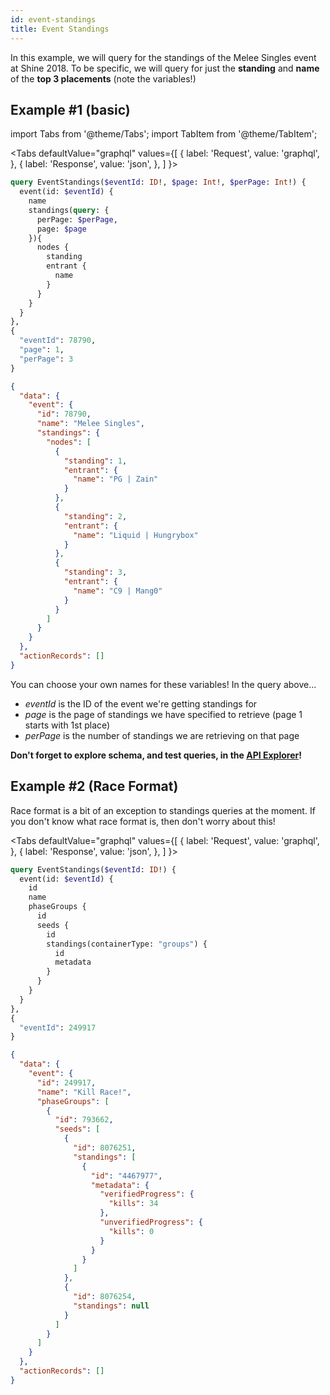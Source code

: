 ```yaml
---
id: event-standings
title: Event Standings
---
```


In this example, we will query for the standings of the Melee Singles event at Shine 2018.
To be specific, we will query for just the **standing**
and **name** of the **top 3 placements** (note the variables!)

## Example #1 (basic)

import Tabs from '@theme/Tabs';
import TabItem from '@theme/TabItem';

<Tabs
defaultValue="graphql"
values={[
{ label: 'Request', value: 'graphql', },
{ label: 'Response', value: 'json', },
]
}>
<TabItem value="graphql">

```graphql
query EventStandings($eventId: ID!, $page: Int!, $perPage: Int!) {
  event(id: $eventId) {
    name
    standings(query: {
      perPage: $perPage,
      page: $page
    }){
      nodes {
        standing
        entrant {
          name
        }
      }
    }
  }
},
{
  "eventId": 78790,
  "page": 1,
  "perPage": 3
}
```

</TabItem>

<TabItem value="json">

```json
{
  "data": {
    "event": {
      "id": 78790,
      "name": "Melee Singles",
      "standings": {
        "nodes": [
          {
            "standing": 1,
            "entrant": {
              "name": "PG | Zain"
            }
          },
          {
            "standing": 2,
            "entrant": {
              "name": "Liquid | Hungrybox"
            }
          },
          {
            "standing": 3,
            "entrant": {
              "name": "C9 | Mang0"
            }
          }
        ]
      }
    }
  },
  "actionRecords": []
}
```

</TabItem>
</Tabs>

You can choose your own names for these variables! In the query above...

- _eventId_ is the ID of the event we're getting standings for
- _page_ is the page of standings we have specified to retrieve (page 1 starts with 1st place)
- _perPage_ is the number of standings we are retrieving on that page

**Don't forget to explore schema, and test queries, in the [API Explorer](/explorer)!**

## Example #2 (Race Format)

Race format is a bit of an exception to standings queries at the moment.
If you don't know what race format is, then don't worry about this!

<Tabs
defaultValue="graphql"
values={[
{ label: 'Request', value: 'graphql', },
{ label: 'Response', value: 'json', },
]
}>
<TabItem value="graphql">

```graphql
query EventStandings($eventId: ID!) {
  event(id: $eventId) {
    id
    name
    phaseGroups {
      id
      seeds {
        id
        standings(containerType: "groups") {
          id
          metadata
        }
      }
    }
  }
},
{
  "eventId": 249917
}
```

</TabItem>

<TabItem value="json">

```json
{
  "data": {
    "event": {
      "id": 249917,
      "name": "Kill Race!",
      "phaseGroups": [
        {
          "id": 793662,
          "seeds": [
            {
              "id": 8076251,
              "standings": [
                {
                  "id": "4467977",
                  "metadata": {
                    "verifiedProgress": {
                      "kills": 34
                    },
                    "unverifiedProgress": {
                      "kills": 0
                    }
                  }
                }
              ]
            },
            {
              "id": 8076254,
              "standings": null
            }
          ]
        }
      ]
    }
  },
  "actionRecords": []
}
```

</TabItem>
</Tabs>
